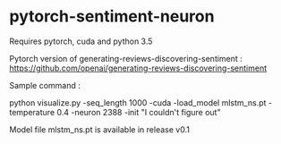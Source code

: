 # pytorch-sentiment-neuron
Requires pytorch, cuda and python 3.5

Pytorch version of generating-reviews-discovering-sentiment : https://github.com/openai/generating-reviews-discovering-sentiment

Sample command :

python visualize.py -seq_length 1000 -cuda -load_model mlstm_ns.pt -temperature 0.4 -neuron 2388 -init "I couldn't figure out"

Model file mlstm_ns.pt is available in release v0.1
